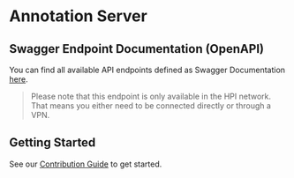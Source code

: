 # Annotation Server

## Swagger Endpoint Documentation (OpenAPI)

You can find all available API endpoints defined as Swagger Documentation
[here](http://172.20.24.66:8080/api).

> Please note that this endpoint is only available in the HPI network.
> That means you either need to be connected directly or through a VPN.

## Getting Started

See our [Contribution Guide](CONTRIBUTING.md) to get started.
